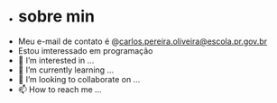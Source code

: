- # sobre min
- Meu e-mail de contato é @carlos.pereira.oliveira@escola.pr.gov.br
- Estou imteressado em programação
- 👀 I’m interested in ...
- 🌱 I’m currently learning ...
- 💞️ I’m looking to collaborate on ...
- 📫 How to reach me ...

<!---
PaiDoThiago/PaiDoThiago is a ✨ special ✨ repository because its `README.md` (this file) appears on your GitHub profile.
You can click the Preview link to take a look at your changes.
--->
